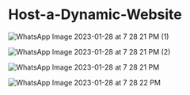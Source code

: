 # Host-a-Dynamic-Website

![WhatsApp Image 2023-01-28 at 7 28 21 PM (1)](https://user-images.githubusercontent.com/99734957/215272123-e36e1e11-b17e-4bca-b28a-8f2b4b8cf64a.jpeg)



![WhatsApp Image 2023-01-28 at 7 28 21 PM (2)](https://user-images.githubusercontent.com/99734957/215272143-a13f3b07-6568-45f7-abac-8163a8ef326a.jpeg)



![WhatsApp Image 2023-01-28 at 7 28 21 PM](https://user-images.githubusercontent.com/99734957/215272154-e80d621f-0abf-4aa8-ab76-faead59cb2d6.jpeg)



![WhatsApp Image 2023-01-28 at 7 28 22 PM](https://user-images.githubusercontent.com/99734957/215272158-33244a93-5c29-481e-a646-380324a4e301.jpeg)
